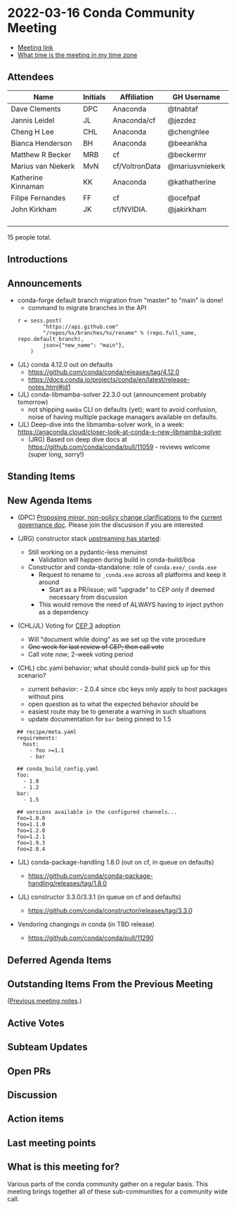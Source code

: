# 2022-03-16 Conda Community Meeting

* [Meeting link](https://zoom.us/j/9138593505?pwd=SWh3dE1IK05LV01Qa0FJZ1ZpMzJLZz09)
* [What time is the meeting in my time zone](https://arewemeetingyet.com/UTC/2022-03-14/17:00/b/Conda%20community%20meeting)


## Attendees

| Name                | Initials | Affiliation   | GH Username     |
| ------------------- | -------- | ------------- | --------------- |
| Dave Clements       | DPC      | Anaconda      | @tnabtaf        |
| Jannis Leidel       | JL       | Anaconda/cf   | @jezdez         |
| Cheng H Lee         | CHL      | Anaconda      | @chenghlee      |
| Bianca Henderson    | BH       | Anaconda      | @beeankha       |
| Matthew R Becker    | MRB      | cf            | @beckermr       |
| Marius van Niekerk  | MvN      | cf/VoltronData| @mariusvniekerk |
| Katherine Kinnaman  | KK       | Anaconda      | @kathatherine   |
| Filipe Fernandes    | FF       | cf            | @ocefpaf        |
| John Kirkham        | JK       | cf/NVIDIA.    | @jakirkham      |
| | | | |
| | | | |
| | | | |
| | | | |

15 people total.

## Introductions


## Announcements

- conda-forge default branch migration from "master" to "main" is done!
    - command to migrate branches in the API
    ```
    r = sess.post(
            "https://api.github.com"
            "/repos/%s/branches/%s/rename" % (repo.full_name, repo.default_branch),
            json={"new_name": "main"},
        )
    ```
- (JL) conda 4.12.0 out on defaults
    - https://github.com/conda/conda/releases/tag/4.12.0
    - https://docs.conda.io/projects/conda/en/latest/release-notes.html#id1
- (JL) conda-libmamba-solver 22.3.0 out (announcement probably tomorrow)
    - not shipping `mamba` CLI on defaults (yet); want to avoid confusion, noise of having multiple package managers available on defaults.
- (JL) Deep-dive into the libmamba-solver work, in a week: https://anaconda.cloud/closer-look-at-conda-s-new-libmamba-solver
    * (JRG) Based on deep dive docs at https://github.com/conda/conda/pull/11059 - reviews welcome (super long, sorry!)


## Standing Items


## New Agenda Items

* (DPC) [Proposing minor, non-policy change clarifications](https://github.com/conda-incubator/governance/issues/41) to the [current governance doc](https://github.com/conda-incubator/governance/blob/master/README.md). Please join the discusison if you are interested

* (JRG) constructor stack [upstreaming has started](https://github.com/conda/constructor/issues/497):
    * Still working on a pydantic-less menuinst
        * Validation will happen during build in conda-build/boa
    * Constructor and conda-standalone: role of `conda.exe/_conda.exe`
        * Request to rename to `_conda.exe` across all platforms and keep it around
            * Start as a PR/issue; will "upgrade" to CEP only if deemed necessary from discussion 
        * This would remove the need of ALWAYS having to inject python as a dependency

* (CHL/JL) Voting for [CEP 3](https://github.com/conda/ceps/pull/2) adoption
    * Will "document while doing" as we set up the vote procedure
    * ~~One week for last review of CEP; then call vote~~
    * Call vote now; 2-week voting period

* (CHL) cbc.yaml behavior; what should conda-build pick up for this scenario?
    * current behavior: - 2.0.4 since cbc keys only apply to host packages without pins
    * open question as to what the expected behavior _should_ be
    * easiest route may be to generate a warning in such situations
    * update documentation for `bar` being pinned to 1.5
 ```
    ## recipe/meta.yaml
    requirements:
      host:
        - foo >=1.1
        - bar

    ## conda_build_config.yaml
    foo:
      - 1.0
      - 1.2
    bar:
      - 1.5

    ## versions available in the configured channels...
    foo=1.0.0
    foo=1.1.0
    foo=1.2.0
    foo=1.2.1
    foo=1.9.3
    foo=2.0.4
 ```

* (JL) conda-package-handling 1.8.0 (out on cf, in queue on defaults)
    * https://github.com/conda/conda-package-handling/releases/tag/1.8.0

* (JL) constructor 3.3.0/3.3.1 (in queue on cf and defaults)
    * https://github.com/conda/constructor/releases/tag/3.3.0

* Vendoring changings in conda (in TBD release)
    * https://github.com/conda/conda/pull/11290

## Deferred Agenda Items


## Outstanding Items From the Previous Meeting

([Previous meeting notes](https://hackmd.io/GD0NBIu9SEuOCgF4-N5NHw?view).)

## Active Votes


## Subteam Updates


## Open PRs


## Discussion


## Action items


## Last meeting points


## What is this meeting for?

Various parts of the conda community gather on a regular basis.  This meeting brings together all of these sub-communities for a community wide call.
